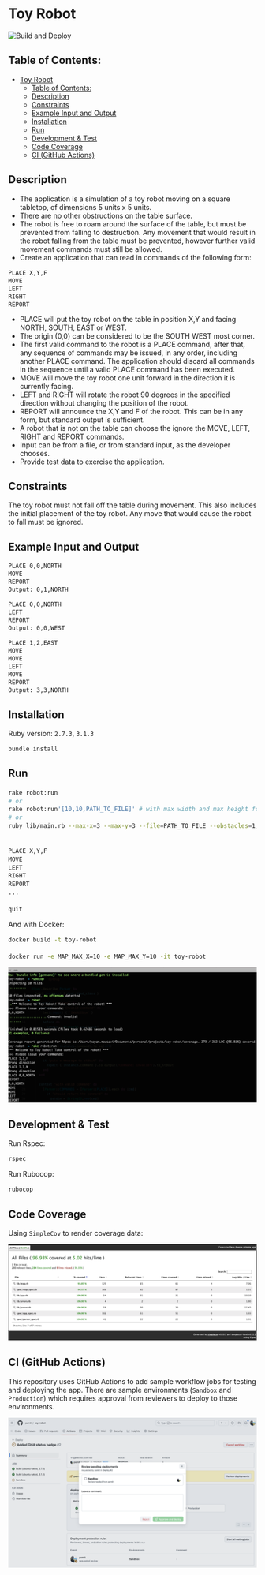 # Toy Robot

![Build and Deploy](https://github.com/pamit/toy-robot/actions/workflows/deploy.yml/badge.svg)

## Table of Contents:
- [Toy Robot](#toy-robot)
  - [Table of Contents:](#table-of-contents)
  - [Description](#description)
  - [Constraints](#constraints)
  - [Example Input and Output](#example-input-and-output)
  - [Installation](#installation)
  - [Run](#run)
  - [Development \& Test](#development--test)
  - [Code Coverage](#code-coverage)
  - [CI (GitHub Actions)](#ci-github-actions)

## Description
- The application is a simulation of a toy robot moving on a square tabletop,
  of dimensions 5 units x 5 units.
- There are no other obstructions on the table surface.
- The robot is free to roam around the surface of the table, but must be
  prevented from falling to destruction. Any movement that would result in the
  robot falling from the table must be prevented, however further valid
  movement commands must still be allowed.
- Create an application that can read in commands of the following form:

```
PLACE X,Y,F
MOVE
LEFT
RIGHT
REPORT
```

- PLACE will put the toy robot on the table in position X,Y and facing NORTH,
  SOUTH, EAST or WEST.
- The origin (0,0) can be considered to be the SOUTH WEST most corner.
- The first valid command to the robot is a PLACE command, after that, any
  sequence of commands may be issued, in any order, including another PLACE
  command. The application should discard all commands in the sequence until a
  valid PLACE command has been executed.
- MOVE will move the toy robot one unit forward in the direction it is currently
  facing.
- LEFT and RIGHT will rotate the robot 90 degrees in the specified direction
  without changing the position of the robot.
- REPORT will announce the X,Y and F of the robot. This can be in any form, but
  standard output is sufficient.
- A robot that is not on the table can choose the ignore the MOVE, LEFT, RIGHT
  and REPORT commands.
- Input can be from a file, or from standard input, as the developer chooses.
- Provide test data to exercise the application.

## Constraints
The toy robot must not fall off the table during movement. This also includes
the initial placement of the toy robot. Any move that would cause the robot
to fall must be ignored.

## Example Input and Output

```
PLACE 0,0,NORTH
MOVE
REPORT
Output: 0,1,NORTH
```

```
PLACE 0,0,NORTH
LEFT
REPORT
Output: 0,0,WEST
```

```
PLACE 1,2,EAST
MOVE
MOVE
LEFT
MOVE
REPORT
Output: 3,3,NORTH
```

## Installation
Ruby version: `2.7.3`, `3.1.3`

```bash
bundle install
```

## Run

```bash
rake robot:run
# or
rake robot:run'[10,10,PATH_TO_FILE]' # with max width and max height for the map
# or
ruby lib/main.rb --max-x=3 --max-y=3 --file=PATH_TO_FILE --obstacles=1,1


PLACE X,Y,F
MOVE
LEFT
RIGHT
REPORT
...

quit
```

And with Docker:

```bash
docker build -t toy-robot

docker run -e MAP_MAX_X=10 -e MAP_MAX_Y=10 -it toy-robot
```

![sample](static/sample.png)

## Development & Test
Run Rspec:

```bash
rspec
```

Run Rubocop:
```bash
rubocop
```

## Code Coverage

Using `SimpleCov` to render coverage data:

![coverage](coverage/coverage.png)

## CI (GitHub Actions)

This repository uses GitHub Actions to add sample workflow jobs for testing and deploying the app. There are sample environments (`Sandbox` and `Production`) which requires approval from reviewers to deploy to those environments.

![CI](static/CI.png)
